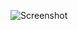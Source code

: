 ![Screenshot](https://raw.githubusercontent.com/Cryakl/Ultimate-RAT-Collection/refs/heads/main/Bandook/Bandook%20v1.3/Screenshot.png)
